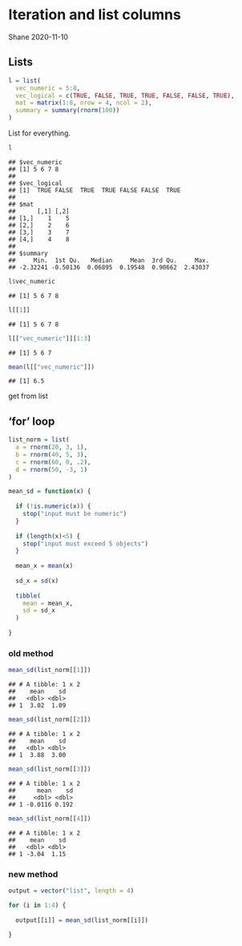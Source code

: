 Iteration and list columns
================
Shane
2020-11-10

## Lists

``` r
l = list(
  vec_numeric = 5:8,
  vec_logical = c(TRUE, FALSE, TRUE, TRUE, FALSE, FALSE, TRUE),
  mat = matrix(1:8, nrow = 4, ncol = 2),
  summary = summary(rnorm(100))
)
```

List for everything.

``` r
l
```

    ## $vec_numeric
    ## [1] 5 6 7 8
    ## 
    ## $vec_logical
    ## [1]  TRUE FALSE  TRUE  TRUE FALSE FALSE  TRUE
    ## 
    ## $mat
    ##      [,1] [,2]
    ## [1,]    1    5
    ## [2,]    2    6
    ## [3,]    3    7
    ## [4,]    4    8
    ## 
    ## $summary
    ##     Min.  1st Qu.   Median     Mean  3rd Qu.     Max. 
    ## -2.32241 -0.50136  0.06895  0.19548  0.90662  2.43037

``` r
l$vec_numeric
```

    ## [1] 5 6 7 8

``` r
l[[1]]
```

    ## [1] 5 6 7 8

``` r
l[["vec_numeric"]][1:3]
```

    ## [1] 5 6 7

``` r
mean(l[["vec_numeric"]])
```

    ## [1] 6.5

get from list

## ‘for’ loop

``` r
list_norm = list(
  a = rnorm(20, 3, 1),
  b = rnorm(40, 5, 3),
  c = rnorm(60, 0, .2),
  d = rnorm(50, -3, 1)
)
```

``` r
mean_sd = function(x) {
  
  if (!is.numeric(x)) {
    stop("input must be numeric")
  }
  
  if (length(x)<5) {
    stop("input must exceed 5 objects")
  }
  
  mean_x = mean(x)
  
  sd_x = sd(x)
  
  tibble(
    mean = mean_x,
    sd = sd_x
  )
  
}
```

### old method

``` r
mean_sd(list_norm[[1]])
```

    ## # A tibble: 1 x 2
    ##    mean    sd
    ##   <dbl> <dbl>
    ## 1  3.02  1.09

``` r
mean_sd(list_norm[[2]])
```

    ## # A tibble: 1 x 2
    ##    mean    sd
    ##   <dbl> <dbl>
    ## 1  3.88  3.00

``` r
mean_sd(list_norm[[3]])
```

    ## # A tibble: 1 x 2
    ##      mean    sd
    ##     <dbl> <dbl>
    ## 1 -0.0116 0.192

``` r
mean_sd(list_norm[[4]])
```

    ## # A tibble: 1 x 2
    ##    mean    sd
    ##   <dbl> <dbl>
    ## 1 -3.04  1.15

### new method

``` r
output = vector("list", length = 4)

for (i in 1:4) {
  
  output[[i]] = mean_sd(list_norm[[i]])
  
}
```
